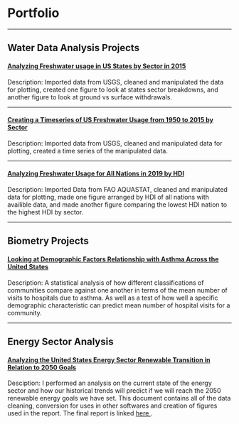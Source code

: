 # Portfolio
---

## Water Data Analysis Projects

#### [Analyzing Freshwater usage in US States by Sector in 2015](/2015_sector_water.html)

Description: Imported data from USGS, cleaned and manipulated the data for plotting, created one figure to look at states sector breakdowns, and another figure to look at ground vs surface withdrawals.

---
#### [Creating a Timeseries of US Freshwater Usage from 1950 to 2015 by Sector](/water_timeseries.html)

Description:  Imported data from USGS, cleaned and manipulated data for plotting, created a time series of the manipulated data.

---
#### [Analyzing Freshwater Usage for All Nations in 2019 by HDI](/water_use_hdi.html)

Description: Imported Data from FAO AQUASTAT, cleaned and manipulated data for plotting, made one figure arranged by HDI of all nations with availible data, and made another figure comparing the lowest HDI nation to the highest HDI by sector.

---

## Biometry Projects

#### [Looking at Demographic Factors Relationship with Asthma Across the United States](/Final_Project_Report.html)

Description: A statistical analysis of how different classifications of communities compare against one another in terms of the mean number of visits  to hospitals due to asthma. As well as a test of how well a specific demographic characteristic can predict mean number of hospital visits for a community.

---

## Energy Sector Analysis

#### [Analyzing the United States Energy Sector Renewable Transition in Relation to 2050 Goals](/energy_sector_project.html)

Desciption: I performed an analysis on the current state of the energy sector and how our historical trends will predict if we will reach the 2050 renewable energy goals we have set. This document contains all of the data cleaning, conversion for uses in other softwares and creation of figures used in the report. The final report is linked <a href = "Energy_Sector_Analysis.pdf"> here </a>.
